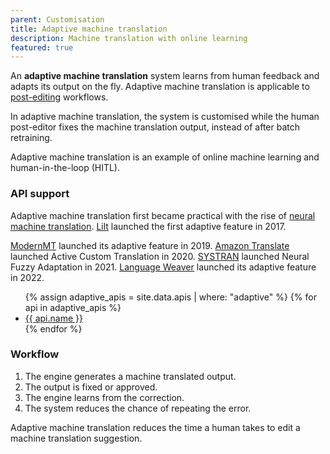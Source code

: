 ```yaml
---
parent: Customisation
title: Adaptive machine translation
description: Machine translation with online learning
featured: true
---
```


An **adaptive machine translation** system learns from human feedback and adapts its output on the fly.
Adaptive machine translation is applicable to [post-editing](../workflows/post-editing.md) workflows.

In adaptive machine translation, the system is customised while the human post-editor fixes the machine translation output, instead of after batch retraining.

Adaptive machine translation is an example of online machine learning and human-in-the-loop (HITL).
### API support

Adaptive machine translation first became practical with the rise of [neural machine translation](/approaches/neural-machine-translation.md).
[Lilt](/apis/lilt.md) launched the first adaptive feature in 2017.

[ModernMT](/apis/modernmt.md) launched its adaptive feature in 2019.
[Amazon Translate](/apis/amazon.md) launched Active Custom Translation in 2020.
[SYSTRAN](/apis/systran.md) launched Neural Fuzzy Adaptation in 2021.
[Language Weaver](/apis/language-weaver.md) launched its adaptive feature in 2022.

<ul>
  {% assign adaptive_apis = site.data.apis | where: "adaptive" %}
  {% for api in adaptive_apis %}
    <li>
    <a href="/{{ api.id }}">
        {{ api.name }}
    </a>
    </li>
  {% endfor %}
</ul>

### Workflow

1. The engine generates a machine translated output.
2. The output is fixed or approved.
3. The engine learns from the correction.
4. The system reduces the chance of repeating the error.

Adaptive machine translation reduces the time a human takes to edit a machine translation suggestion.
